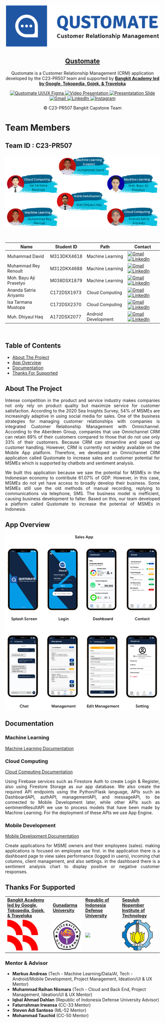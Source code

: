 <!-- Qustomate -->
<p align="center">
  <img src="Logo-Images/logo-customate-dengan-tulisan.png">
  <h2 align="center"><a href="https://github.com/Qustomate/Capstone-Project-Qustomate">Qustomate</a></h2>
  <p align="center">Qustomate is a Customer Relationship Management (CRM) application developed by the C23-PR507 team and supported by <a href="https://grow.google/intl/id_id/bangkit/"><strong>Bangkit Academy led by Google, Tokopedia, Gojek, & Traveloka</strong></a><p>
  <p align="center">
    <a href=https://www.figma.com/file/XoxgSN9qW5ysWAziRks1Sk/Capstone-OmniChannel-CRM?type=design&node-id=84-2&t=nHHfNeJelSfMpcJk-0">
    	<img src="https://img.shields.io/badge/%E2%9C%A8-Qustomate%20UI/UX%20Figma-1e56a4.svg?style=flat&colorA=0a0a0a" alt="Qustomate UI/UX Figma" />
    </a>
    <a href="">
    	<img src="https://img.shields.io/badge/%E2%9C%A8-Video%20Presentation-1e56a4.svg?style=flat&colorA=0a0a0a" alt="Video Presentation" />
    </a>
    <a href="https://www.canva.com/design/DAFiB0p2__8/K_kgk5_pW66aFW6LK3jIxg/edit?utm_content=DAFiB0p2__8&utm_campaign=designshare&utm_medium=link2&utm_source=sharebutton">
    	<img src="https://img.shields.io/badge/%E2%9C%A8-Presentation%20Slide-1e56a4.svg?style=flat&colorA=0a0a0a" alt="Presentatation Slide" />
    </a>
    <a href="mailto:qustomate.bangkit@gmail.com">
    	<img src="https://img.shields.io/badge/Qustomate-Gmail-red?logo=Gmail" alt="Gmail" />
    </a>
    <a href="https://www.linkedin.com/company/qustomate/?viewAsMember=true">
    	<img src="https://img.shields.io/badge/Qustomate-LinkedIn-3949AB?logo=linkedin" alt="LinkedIn" />
    </a>
    <a href="http://instagram.com/qustomate.id">
    	<img src="https://img.shields.io/badge/Qustomate-Instagram-red?logo=instagram" alt="Instagram" />
    </a>
  </p>
  <p align="center">© C23-PR507 Bangkit Capstone Team</p>
</p>

# Team Members

## Team ID : C23-PR507
                   
<p align="center"><img src="Logo-Images/Team_Member.PNG"></p>

<br>

| Name                   | Student ID  | Path                | Contact |
| ---------------------- | ----------  | ------------------- | ------- |
| Muhammad David         | M313DKX4618 | Machine Learning    | [![Gmail](https://img.shields.io/badge/contact%20me-Gmail-red?logo=Gmail)](mailto:M313DKX4618@bangkit.academy) [![LinkedIn](https://img.shields.io/badge/contact%20me-LinkedIn-3949AB?logo=linkedin)](https://www.linkedin.com/in/muhdavid/) |
| Muhammad Rey Renoult   | M312DKX4688 | Machine Learning    | [![Gmail](https://img.shields.io/badge/contact%20me-Gmail-red?logo=Gmail)](mailto:M312DKX4688@bangkit.academy) [![LinkedIn](https://img.shields.io/badge/contact%20me-LinkedIn-3949AB?logo=linkedin)](https://www.linkedin.com/in/muhammad-rey-renoult-166479148/) |
| Moh. Bayu Aji Prasetyo | M038DSX1879 | Machine Learning    | [![Gmail](https://img.shields.io/badge/contact%20me-Gmail-red?logo=Gmail)](mailto:M038DSX1879@bangkit.academy) [![LinkedIn](https://img.shields.io/badge/contact%20me-LinkedIn-3949AB?logo=linkedin)](https://www.linkedin.com/in/mbayuprasetyo/) |
| Ananda Satria Ariyanto | C172DSX1973 | Cloud Computing     | [![Gmail](https://img.shields.io/badge/contact%20me-Gmail-red?logo=Gmail)](mailto:C172DSX1973@bangkit.academy) [![LinkedIn](https://img.shields.io/badge/contact%20me-LinkedIn-3949AB?logo=linkedin)](https://www.linkedin.com/in/ananda-satria-ariyanto-788114253/) |
| Isa Tarmana Mustopa    | C172DSX2370 | Cloud Computing     | [![Gmail](https://img.shields.io/badge/contact%20me-Gmail-red?logo=Gmail)](mailto:C172DSX2370@bangkit.academy) [![LinkedIn](https://img.shields.io/badge/contact%20me-LinkedIn-3949AB?logo=linkedin)](https://www.linkedin.com/in/isatarmanamustopa/) |
| Muh. Dhiyaul Haq       | A172DSX2077 | Android Development | [![Gmail](https://img.shields.io/badge/contact%20me-Gmail-red?logo=Gmail)](mailto:A172DSX2077@bangkit.academy) [![LinkedIn](https://img.shields.io/badge/contact%20me-LinkedIn-3949AB?logo=linkedin)](https://www.linkedin.com/in/muh-dhiyaul-haq-b87960265/) |

<br>

## Table of Contents
- [About The Project](#about-the-project)
- [App Overview](#app-overview)
- [Documentation](#documentation)
- [Thanks For Supported](#thanks-for-supported)

## About The Project
<p align="justify">Intense competition in the product and service industry makes companies not only rely on product quality but maximize service for customer satisfaction. According to the 2020 Sea Insights Survey, 54% of MSMEs are increasingly adaptive in using social media for sales. One of the business strategies for managing customer relationships with companies is integrated Customer Relationship Management with Omnichannel. According to the Aberdeen Group, companies that use Omnichannel CRM can retain 89% of their customers compared to those that do not use only 33% of their customers. Because CRM can streamline and speed up customer handling. However, CRM is currently not widely available on the Mobile App platform. Therefore, we developed an Omnichannel CRM application called Qustomate to increase sales and customer potential for MSMEs which is supported by chatbots and sentiment analysis.</p>

<p align="justify">We built this application because we saw the potential for MSMEs in the Indonesian economy to contribute 61.07% of GDP. However, in this case, MSMEs do not yet have access to broadly develop their business. Some MSMEs still use the old methods of manual recording, replying to communications via telephone, SMS. The business model is inefficient, causing business development to falter. Based on this, our team developed a platform called Qustomate to increase the potential of MSMEs in Indonesia.</p>

## App Overview
<p align="center"><img src="Logo-Images/App_Overview.PNG"></p>

## Documentation
### Machine Learning
  <a href="https://github.com/Qustomate/Capstone-Project-Qustomate/tree/main/ML-models/Model-1">Machine Learning Documentation</a>

### Cloud Computing
  <a href="https://github.com/Qustomate/Capstone-Project-Qustomate/tree/main/Cloud%20Computing">Cloud Computing Documentation</a>
  <p align="justify">Using Firebase services such as Firestore Auth to create Login & Register, also using Firestore Storage as our app database. We also create the required API endpoints using the Python/Flask language, APIs such as DashboardAPI, authAPI, managementAPI, and messageAPI, to be connected to Mobile Development later, while other APIs such as sentimentResultAPI we use to process models that have been made by Machine Learning. For the deployment of these APIs we use App Engine.</p>

### Mobile Development
  <a href="">Mobile Development Documentation</a>
  <p align="justify">Create applications for MSME owners and their employees (sales). making applications is focused on employee use first. in the application there is a dashboard page to view sales performance (logged in users), incoming chat columns, client management, and also settings. in the dashboard there is a sentiment analysis chart to display positive or negative customer responses.</p>

## Thanks For Supported
<p align="center">
  <table>
    <tr>
      <td><a href="https://grow.google/intl/id_id/bangkit/"><strong>Bangkit Academy led by Google, Tokopedia, Gojek, & Traveloka</strong></a></td>
      <td><a href="https://www.gunadarma.ac.id/"><strong>Gunadarma University</strong></a></td>
      <td><a href="https://www.idu.ac.id/"><strong>Republic of Indonesia Defense University</strong></a></td>
      <td><a href="https://www.its.ac.id/id/beranda/"><strong>Sepuluh Nopember Institute of Technology</strong></a></td>
    </tr>
    <tr>
      <td><img src="Logo-Images/Logo_Bangkit.png" height="100"></td>
      <td><img src="Logo-Images/Logo_Gunadarma.png" height="100"></td>
      <td><img src="Logo-Images/Logo_Unhan.png" height="100"></td>
      <td><img src="Logo-Images/Logo_ITS.png" height="100"></td>
    </tr>
  </table>
</p>

### Mentor & Advisor
- <strong>Markus Andreas</strong> (Tech - Machine Learning/Data/AI, Tech - Android/Mobile Development, Project Management, Ideation/UI & UX Mentor)
- <strong>Muhammad Raihan Nismara</strong> (Tech - Cloud and Back End, Project Management, Ideation/UI & UX Mentor)
- <strong>Iqbal Ahmad Dahlan</strong> (Republic of Indonesia Defense University Advisor)
- <strong>Faturrahman Irwansa</strong> (CC-33 Mentor)
- <strong>Steven Adi Santoso</strong> (ML-52 Mentor)
- <strong>Mohammad Tauchid</strong> (CC-50 Mentor)
